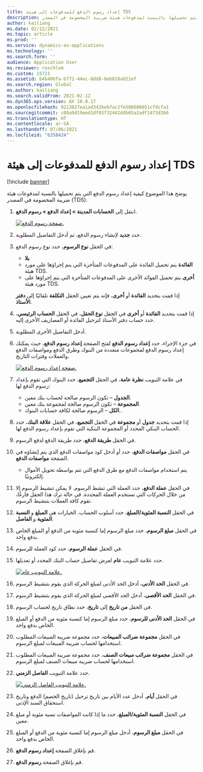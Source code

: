 ```yaml
---
title: إعداد رسوم الدفع للمدفوعات إلى هيئة TDS
description: يوضح هذا الموضوع كيفية إعداد رسوم الدفع التي يتم تحميلها بالنسبة لمدفوعات هيئة ضريبة المخصومة في المصدر (TDS).
author: kailiang
ms.date: 02/12/2021
ms.topic: article
ms.prod: ''
ms.service: dynamics-ax-applications
ms.technology: ''
ms.search.form: ''
audience: Application User
ms.reviewer: roschlom
ms.custom: 15721
ms.assetid: b4b406fa-b772-44ec-8dd8-8eb818a921ef
ms.search.region: Global
ms.author: kailiang
ms.search.validFrom: 2021-02-12
ms.dyn365.ops.version: AX 10.0.17
ms.openlocfilehash: 9213827ea1ad342beb7ac2fe586606651cfdcfa1
ms.sourcegitcommit: c08a9d19eed1df03f32442ddb65a2adf1473d3b6
ms.translationtype: HT
ms.contentlocale: ar-SA
ms.lasthandoff: 07/06/2021
ms.locfileid: "6358424"
---
```

# <a name="set-up-payment-fees-for-tds-authority-payments"></a>إعداد رسوم الدفع للمدفوعات إلى هيئة TDS

[!include [banner](../includes/banner.md)]

يوضح هذا الموضوع كيفية إعداد رسوم الدفع التي يتم تحميلها بالنسبة لمدفوعات هيئة ضريبة المخصومة في المصدر (TDS).

1. انتقل إلى **الحسابات المدينة \> إعداد الدفع \> رسوم الدفع**.

    [![صفحة رسوم الدفع.](./media/apac-ind-TDS-28.png)](./media/apac-ind-TDS-28.png)

2. حدد **جديد** لإنشاء رسوم الدفع، ثم أدخل التفاصيل المطلوبة.
3. في الحقل **نوع الرسوم**، حدد نوع رسوم الدفع:

    - **بلا**
    - **الفائدة** يتم تحميل الفائدة على المدفوعات المتأخرة التي يتم إجراؤها على مورد هيئة TDS.
    - **أخرى** يتم تحميل الفوائد الأخرى على المدفوعات المتأخرة التي يتم إجراؤها على مورد هيئة TDS.

    إذا قمت بتحديد **الفائدة** أو **أخرى**، فإنه يتم تعيين الحقل **التكلفة** تلقائيًا إلى **دفتر الأستاذ**.

4. إذا قمت بتحديد **الفائدة** أو **أخرى** في الحقل **نوع الحقل**، في الحقل **الحساب الرئيسي**، حدد حساب دفتر الأستاذ لترحيل الفائدة أو المصاريف الأخرى إليه.
5. أدخل التفاصيل الأخرى المطلوبة.
6. في جزء الإجراء، حدد **إعداد رسوم الدفع** لفتح الصفحة **إعداد رسوم الدفع**، حيث يمكنك إعداد رسوم الدفع لمجموعات متعددة من البنوك وطرق الدفع ومواصفات الدفع والعملات وفترات التاريخ.

    [![صفحة إعداد رسوم الدفع.](./media/apac-ind-TDS-21.png)](./media/apac-ind-TDS-21.png)

7. في علامة التبويب **نظرة عامة**، في الحقل **التجميع**، حدد البنوك التي تقوم بإعداد رسوم الدفع لها:

    - **الجدول** – تكون الرسوم صالحة لحساب بنك معين.
    - **المجموعة** – تكون الرسوم صالحة لمجموعة بنك معين.
    - **الكل** – الرسوم صالحة لكافة حسابات البنوك..

8. إذا قمت بتحديد **جدول** أو **مجموعة** في الحقل **التجميع**، في الحقل **علاقة البنك**، حدد الحساب البنكي المحدد أو المجموعة البنكية التي تقوم بإعداد رسوم الدفع لها.
9. في الحقل **طريقة الدفع**، حدد طريقة الدفع لدفع الرسوم.
10. في الحقل **مواصفات الدفع**، حدد أو أدخل كود مواصفات الدفع الذي يتم إنشاؤه في الصفحة **مواصفات الدفع**.
    - يتم استخدام مواصفات الدفع مع طرق الدفع التي تتم بواسطة تحويل الأموال إلكترونيًا.
12. في الحقل **عملة الدفع**، حدد العملة التي تنشط الرسوم. لا يمكن تنشيط الرسوم إلا من خلال الحركات التي تستخدم العملة المحددة. في حالة ترك هذا الحقل فارغًا، تقوم كافة العملات بتنشيط الرسوم.
13. في الحقل **النسبة المئوية/المبلغ**، حدد أسلوب الحساب. الخيارات هي **المبلغ** و **النسبة المئوية** و **الفاصل**.
14. في الحقل **مبلغ الرسوم**، حدد مبلغ الرسوم إما كنسبة مئوية من الدفع أو المبلغ الخاص بدفع واحد.
15. في الحقل **عملة الرسوم**، حدد كود العملة للرسوم.
16. حدد علامة التبويب **عام** لعرض تفاصيل حساب البنك المحدد أو تعديلها.

    [![علامة التبويب عام.](./media/apac-ind-TDS-22.png)](./media/apac-ind-TDS-22.png)

16. في الحقل **الحد الأدنى**، أدخل الحد الأدنى لمبلغ الحركة الذي يقوم بتنشيط الرسوم.
17. في الحقل **الحد الأقصى**، أدخل الحد الأقصى لمبلغ الحركة الذي يقوم بتنشيط الرسوم.
18. في الحقل **من تاريخ** إلى **تاريخ**، حدد نطاق تاريخ لحساب الرسوم.
19. في الحقل **الحد الأدنى للرسوم**، حدد مبلغ الرسوم إما كنسبة مئوية من الدفع أو المبلغ الخاص بدفع واحد.
20. في الحقل **مجموعة ضرائب المبيعات**، حدد مجموعة ضريبة المبيعات المطلوب استخدامها لحساب ضريبة المبيعات لمبلغ الرسوم.
21. في الحقل **مجموعة ضرائب مبيعات الصنف**، حدد مجموعة ضريبة المبيعات المطلوب استخدامها لحساب ضريبة مبيعات الصنف لمبلغ الرسوم.
22. حدد علامة التبويب **الفاصل الزمني**. 

    [![علامة التبويب الفاصل الزمني.](./media/apac-ind-TDS-23.png)](./media/apac-ind-TDS-23.png)

23. في الحقل **أيام**، أدخل عدد الأيام بين تاريخ ترحيل (تاريخ الخصم) الدفع وتاريخ استحقاق السند الإذني.
24. في الحقل **النسبة المئوية/المبلغ**، حدد ما إذا كانت المواصفات نسبة مئوية أو مبلغ معين.
25. في الحقل **مبلغ الرسوم**، أدخل مبلغ الرسوم إما كنسبة مئوية من الدفع أو المبلغ الخاص بدفع واحد.
26. قم بإغلاق الصفحة **إعداد رسوم الدفع**.
27. قم بإغلاق الصفحة **رسوم الدفع**.
